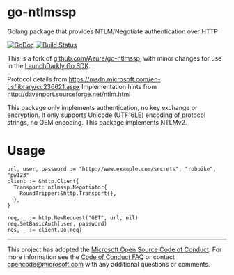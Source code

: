 # go-ntlmssp
Golang package that provides NTLM/Negotiate authentication over HTTP

[![GoDoc](https://godoc.org/github.com/Azure/go-ntlmssp?status.svg)](https://godoc.org/github.com/Azure/go-ntlmssp) [![Build Status](https://travis-ci.org/Azure/go-ntlmssp.svg?branch=dev)](https://travis-ci.org/Azure/go-ntlmssp)

This is a fork of [github.com/Azure/go-ntlmssp](https://github.com/Azure/go-ntlmssp), with minor changes for use in the [LaunchDarkly Go SDK](https://github.com/launchdarkly/go-server-sdk).

Protocol details from https://msdn.microsoft.com/en-us/library/cc236621.aspx
Implementation hints from http://davenport.sourceforge.net/ntlm.html

This package only implements authentication, no key exchange or encryption. It
only supports Unicode (UTF16LE) encoding of protocol strings, no OEM encoding.
This package implements NTLMv2.

# Usage

```
url, user, password := "http://www.example.com/secrets", "robpike", "pw123"
client := &http.Client{
  Transport: ntlmssp.Negotiator{
    RoundTripper:&http.Transport{},
  },
}

req, _ := http.NewRequest("GET", url, nil)
req.SetBasicAuth(user, password)
res, _ := client.Do(req)
```

-----
This project has adopted the [Microsoft Open Source Code of Conduct](https://opensource.microsoft.com/codeofconduct/). For more information see the [Code of Conduct FAQ](https://opensource.microsoft.com/codeofconduct/faq/) or contact [opencode@microsoft.com](mailto:opencode@microsoft.com) with any additional questions or comments.

